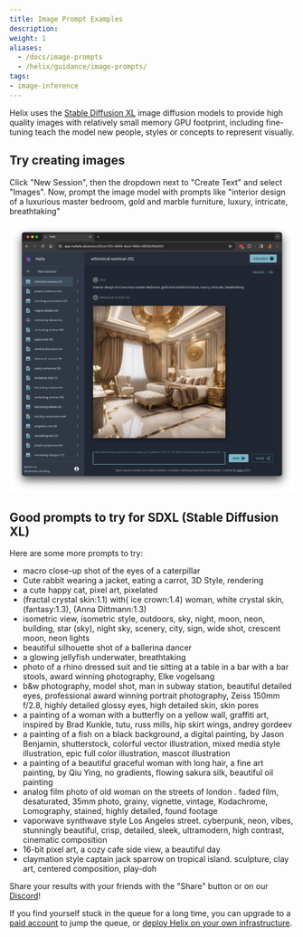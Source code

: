 ```yaml
---
title: Image Prompt Examples
description:
weight: 1
aliases:
  - /docs/image-prompts
  - /helix/guidance/image-prompts/
tags:
- image-inference
---
```


Helix uses the [Stable Diffusion XL](https://stability.ai/stable-diffusion) image diffusion models to provide high quality images with relatively small memory GPU footprint, including fine-tuning teach the model new people, styles or concepts to represent visually.


## Try creating images

Click "New Session", then the dropdown next to "Create Text" and select "Images". Now, prompt the image model with prompts like "interior design of a luxurious master bedroom, gold and marble furniture, luxury, intricate, breathtaking"

![](gsg-04.png)

## Good prompts to try for SDXL (Stable Diffusion XL)

Here are some more prompts to try:

* macro close-up shot of the eyes of a caterpillar
* Cute rabbit wearing a jacket, eating a carrot, 3D Style, rendering
* a cute happy cat, pixel art, pixelated
* (fractal crystal skin:1.1) with( ice crown:1.4) woman, white crystal skin, (fantasy:1.3), (Anna Dittmann:1.3)
* isometric view, isometric style, outdoors, sky, night, moon, neon, building, star (sky), night sky, scenery, city, sign, wide shot, crescent moon, neon lights
* beautiful silhouette shot of a ballerina dancer
* a glowing jellyfish underwater, breathtaking
* photo of a rhino dressed suit and tie sitting at a table in a bar with a bar stools, award winning photography, Elke vogelsang
* b&w photography, model shot, man in subway station, beautiful detailed eyes, professional award winning portrait photography, Zeiss 150mm f/2.8, highly detailed glossy eyes, high detailed skin, skin pores
* a painting of a woman with a butterfly on a yellow wall, graffiti art, inspired by Brad Kunkle, tutu, russ mills, hip skirt wings, andrey gordeev
* a painting of a fish on a black background, a digital painting, by Jason Benjamin, shutterstock, colorful vector illustration, mixed media style illustration, epic full color illustration, mascot illustration
* a painting of a beautiful graceful woman with long hair, a fine art painting, by Qiu Ying, no gradients, flowing sakura silk, beautiful oil painting
* analog film photo of old woman on the streets of london . faded film, desaturated, 35mm photo, grainy, vignette, vintage, Kodachrome, Lomography, stained, highly detailed, found footage
* vaporwave synthwave style Los Angeles street. cyberpunk, neon, vibes, stunningly beautiful, crisp, detailed, sleek, ultramodern, high contrast, cinematic composition
* 16-bit pixel art, a cozy cafe side view, a beautiful day
* claymation style captain jack sparrow on tropical island. sculpture, clay art, centered composition, play-doh

Share your results with your friends with the "Share" button or on our [Discord](https://discord.gg/VJftd844GE)!


If you find yourself stuck in the queue for a long time, you can upgrade to a [paid account](https://app.tryhelix.ai/account) to jump the queue, or [deploy Helix on your own infrastructure](/helix/private-deployment/_index.md).
